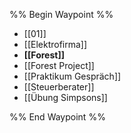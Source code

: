%% Begin Waypoint %%
- [[01]]
- [[Elektrofirma]]
- **[[Forest]]**
- [[Forest Project]]
- [[Praktikum Gespräch]]
- [[Steuerberater]]
- [[Übung Simpsons]]

%% End Waypoint %%
